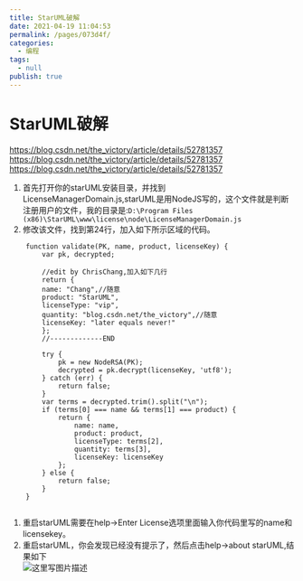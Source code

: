 ```yaml
---
title: StarUML破解
date: 2021-04-19 11:04:53
permalink: /pages/073d4f/
categories: 
  - 编程
tags: 
  - null
publish: true
---
```

# StarUML破解  

https://blog.csdn.net/the_victory/article/details/52781357    
https://blog.csdn.net/the_victory/article/details/52781357    
https://blog.csdn.net/the_victory/article/details/52781357    
    
    
1.  首先打开你的starUML安装目录，并找到LicenseManagerDomain.js,starUML是用NodeJS写的，这个文件就是判断注册用户的文件，我的目录是:`D:\Program Files (x86)\StarUML\www\license\node\LicenseManagerDomain.js`    
2.  修改该文件，找到第24行，加入如下所示区域的代码。    
    
```    
    function validate(PK, name, product, licenseKey) {    
        var pk, decrypted;    
    
        //edit by ChrisChang,加入如下几行    
        return {    
        name: "Chang",//随意    
        product: "StarUML",    
        licenseType: "vip",    
        quantity: "blog.csdn.net/the_victory",//随意    
        licenseKey: "later equals never!"    
        };    
        //-------------END    
    
        try {    
            pk = new NodeRSA(PK);    
            decrypted = pk.decrypt(licenseKey, 'utf8');    
        } catch (err) {    
            return false;    
        }    
        var terms = decrypted.trim().split("\n");    
        if (terms[0] === name && terms[1] === product) {    
            return {    
                name: name,    
                product: product,    
                licenseType: terms[2],    
                quantity: terms[3],    
                licenseKey: licenseKey    
            };    
        } else {    
            return false;    
        }    
    }    
    
```    
    
1.  重启starUML需要在help->Enter License选项里面输入你代码里写的name和licensekey。    
2.  重启starUML，你会发现已经没有提示了，然后点击help->about starUML,结果如下     
    ![这里写图片描述](http://upload-images.jianshu.io/upload_images/7485616-f2b845312cd1035c?imageMogr2/auto-orient/strip%7CimageView2/2/w/1240)    
